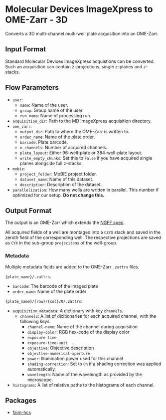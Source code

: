 # Molecular Devices ImageXpress to OME-Zarr - 3D
Converts a 3D multi-channel multi-well plate acquisition into an OME-Zarr.

## Input Format
Standard Molecular Devices ImageXpress acquistions can be converted. Such an acquisition can contain z-projections, single z-planes and z-stacks.

## Flow Parameters
* `user`:
    * `name`: Name of the user.
    * `group`: Group name of the user.
    * `run_name`: Name of processing run.
* `acquisition_dir`: Path to the MD ImageXpress acquisition directory.
* `ome_zarr`:
    * `output_dir`: Path to where the OME-Zarr is written to.
    * `order_name`: Name of the plate order.
    * `barcode`: Plate barcode.
    * `n_channels`: Number of acquired channels.
    * `plate_layout`: Either 96-well-plate or 384-well-plate layout.
    * `write_empty_chunks`: Set this to `False` if you have acquired single planes alongside full z-stacks.
* `mobie`:
    * `project_folder`: MoBIE project folder.
    * `dataset_name`: Name of this dataset.
    * `description`: Description of the dataset.
* `parallelization`: How many wells are written in parallel. This number if optimized for our setup. __Do not change this.__

## Output Format
The output is an OME-Zarr which extends the [NGFF spec](https://ngff.openmicroscopy.org/latest/#hcs-layout).

All acquired fields of a well are montaged into a `CZYX` stack and saved in the zeroth field of the corresponding well. The respective projections are saved as `CYX` in the sub-group `projecitons` of the well-group.

### Metadata
Multiple metadata fields are added to the OME-Zarr `.zattrs` files.

`{plate_name}/.zattrs`:
* `barcode`: The barcode of the imaged plate
* `order_name`: Name of the plate order

`{plate_name}/{row}/{col}/0/.zattrs`:
* `acquisition_metadata`: A dictionary with key `channels`.
    * `channels`: A list of dicitionaries for each acquired channel, with the following keys:
        * `channel-name`: Name of the channel during acquisition
        * `display-color`: RGB hex-code of the display color
        * `exposure-time`
        * `exposure-time-unit`
        * `objective`: Objective description
        * `objective-numerical-aperture`
        * `power`: Illumination power used for this channel
        * `shading-correction`: Set to `On` if a shading correction was applied automatically.
        * `wavelength`: Name of the wavelength as provided by the microscope.
* `histograms`: A list of relative paths to the histograms of each channel.

## Packages
* [faim-hcs](https://github.com/fmi-faim/faim-hcs)
